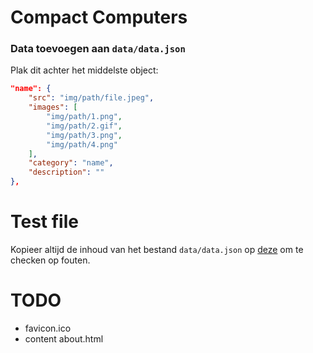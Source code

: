 # Compact Computers

### Data toevoegen aan `data/data.json`
Plak dit achter het middelste object:
```json
"name": {
    "src": "img/path/file.jpeg",
    "images": [
        "img/path/1.png",
        "img/path/2.gif",
        "img/path/3.png",
        "img/path/4.png"
    ],
    "category": "name",
    "description": ""
},
```

# Test file
Kopieer altijd de inhoud van het bestand `data/data.json` op
[deze](https://jsonlint.com/) om te checken op fouten.

# TODO
- favicon.ico
- content about.html
